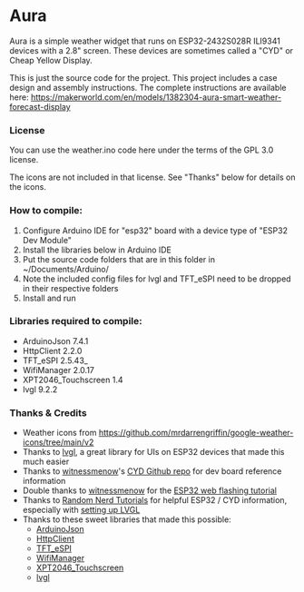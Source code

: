 # Aura

Aura is a simple weather widget that runs on ESP32-2432S028R ILI9341 devices with a 2.8" screen. These devices are sometimes called a "CYD" or Cheap Yellow Display.

This is just the source code for the project. This project includes a case design and assembly instructions. The complete instructions are available
here: https://makerworld.com/en/models/1382304-aura-smart-weather-forecast-display


### License

You can use the weather.ino code here under the terms of the GPL 3.0 license.

The icons are not included in that license. See "Thanks" below for details on the icons.

### How to compile:

1. Configure Arduino IDE for "esp32" board with a device type of "ESP32 Dev Module"
1. Install the libraries below in Arduino IDE
1. Put the source code folders that are in this folder in ~/Documents/Arduino/
  1. Note the included config files for lvgl and TFT_eSPI need to be dropped in their respective folders
1. Install and run

### Libraries required to compile:

- ArduinoJson 7.4.1
- HttpClient 2.2.0
- TFT_eSPI 2.5.43_
- WifiManager 2.0.17
- XPT2046_Touchscreen 1.4
- lvgl 9.2.2

### Thanks & Credits

- Weather icons from https://github.com/mrdarrengriffin/google-weather-icons/tree/main/v2
- Thanks to [lvgl](https://lvgl.io/), a great library for UIs on ESP32 devices that made this much easier
- Thanks to [witnessmenow](https://github.com/witnessmenow/)'s [CYD Github repo](https://github.com/witnessmenow/ESP32-Cheap-Yellow-Display) for dev board reference information
- Double thanks to [witnessmenow](https://github.com/witnessmenow/) for the [ESP32 web flashing tutorial](https://github.com/witnessmenow/ESP-Web-Tools-Tutorial)
- Thanks to [Random Nerd Tutorials](https://randomnerdtutorials.com/) for helpful ESP32 / CYD information, especially with [setting up LVGL](https://randomnerdtutorials.com/esp32-cyd-lvgl-line-chart/)
- Thanks to these sweet libraries that made this possible:
	- [ArduinoJson](https://arduinojson.org/)
	- [HttpClient](https://github.com/amcewen/HttpClient)
	- [TFT_eSPI](https://github.com/Bodmer/TFT_eSPI)
	- [WifiManager](https://github.com/tzapu/WiFiManager)
	- [XPT2046_Touchscreen](https://github.com/PaulStoffregen/XPT2046_Touchscreen)
	- [lvgl](https://lvgl.io/)